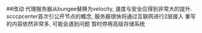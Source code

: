##改动
代理服务器从bungee替换为velocity, 速度与安全应得到非常大的提升. 
scccpcenter首次引公开节点的概念, 服务器很快将通过互联网进行2层接入
重写的内容依然非常多, 可能会遇到问题
暂时停用高级存储系统  

